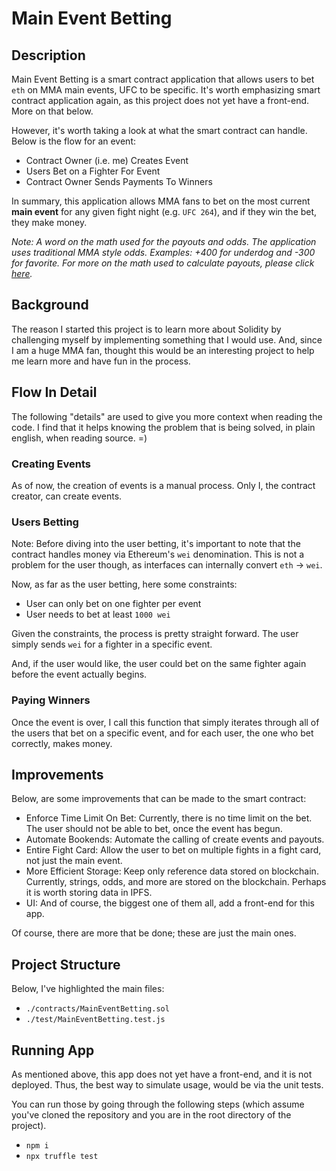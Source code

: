 # Main Event Betting

## Description

Main Event Betting is a smart contract application that allows users
to bet `eth` on MMA main events, UFC to be specific.  It's worth
emphasizing smart contract application again, as this
project does not yet have a front-end.  More on that below.

However, it's worth taking a look at what the smart contract can handle.  Below is
the flow for an event:

* Contract Owner (i.e. me) Creates Event
* Users Bet on a Fighter For Event
* Contract Owner Sends Payments To Winners

In summary, this application allows MMA fans to bet on the most current **main event**
for any given fight night (e.g. `UFC 264`), and if they win the bet, they make money.

_Note: A word on the math used for the payouts and odds.  The application uses traditional MMA style odds.  Examples: +400 for underdog and -300 for favorite.  For more on the math used to calculate payouts, please click [here](https://www.gamblingsites.com/blog/how-sports-betting-works-35875/)._

## Background

The reason I started this project is to learn more about Solidity by challenging myself
by implementing something that I would use.  And, since I am a huge MMA fan, thought
this would be an interesting project to help me learn more and have fun in the process.

## Flow In Detail

The following "details" are used to give you more context when reading the code.
I find that it helps knowing the problem that is being solved, in plain english,
when reading source.  =)

### Creating Events

As of now, the creation of events is a manual process.  Only I, the contract creator,
can create events.

### Users Betting

Note: Before diving into the user betting, it's important to note that the contract handles
money via Ethereum's `wei` denomination.  This is not a problem for the user though,
as interfaces can internally convert `eth` -> `wei`.

Now, as far as the user betting, here some constraints:

* User can only bet on one fighter per event
* User needs to bet at least `1000 wei`

Given the constraints, the process is pretty straight forward.  The user
simply sends `wei` for a fighter in a specific event.

And, if the user would like, the user could bet on the same fighter again before the event actually begins.

### Paying Winners

Once the event is over, I call this function that simply iterates through all of the
users that bet on a specific event, and for each user, the one who bet correctly,
makes money.

## Improvements

Below, are some improvements that can be made to the smart contract:

* Enforce Time Limit On Bet: Currently, there is no time limit on the bet.
  The user should not be able to bet, once the event has begun.
* Automate Bookends: Automate the calling of create events and payouts.
* Entire Fight Card: Allow the user to bet on multiple fights in a fight
  card, not just the main event.
* More Efficient Storage: Keep only reference data stored on blockchain.
  Currently, strings, odds, and more are stored on the blockchain.  Perhaps
  it is worth storing data in IPFS.
* UI: And of course, the biggest one of them all, add a front-end for this app.

Of course, there are more that be done; these are just the main ones.

## Project Structure

Below, I've highlighted the main files:

* `./contracts/MainEventBetting.sol`
* `./test/MainEventBetting.test.js`

## Running App

As mentioned above, this app does not yet have a front-end, and it is not deployed.
Thus, the best way to simulate usage, would be via the unit tests.

You can run those by going through the following steps (which assume you've cloned
the repository and you are in the root directory of the project).

* `npm i`
* `npx truffle test`